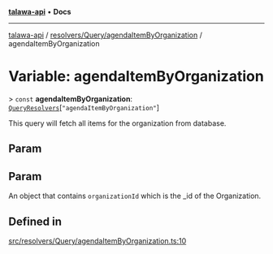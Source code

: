 [**talawa-api**](../../../../README.md) • **Docs**

***

[talawa-api](../../../../modules.md) / [resolvers/Query/agendaItemByOrganization](../README.md) / agendaItemByOrganization

# Variable: agendaItemByOrganization

\> `const` **agendaItemByOrganization**: [`QueryResolvers`](../../../../types/generatedGraphQLTypes/type-aliases/QueryResolvers.md)\[`"agendaItemByOrganization"`\]

This query will fetch all items for the organization from database.

## Param

## Param

An object that contains `organizationId` which is the _id of the Organization.

## Defined in

[src/resolvers/Query/agendaItemByOrganization.ts:10](https://github.com/PalisadoesFoundation/talawa-api/blob/a87b45a1c490c996c3a8a52e117ecbaa4742ef49/src/resolvers/Query/agendaItemByOrganization.ts#L10)
